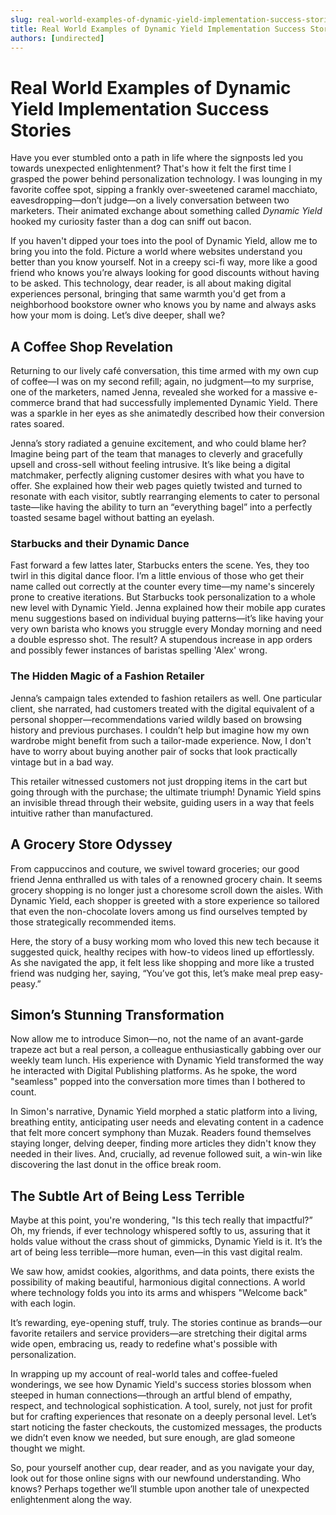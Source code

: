 ```yaml
---
slug: real-world-examples-of-dynamic-yield-implementation-success-stories
title: Real World Examples of Dynamic Yield Implementation Success Stories
authors: [undirected]
---
```



# Real World Examples of Dynamic Yield Implementation Success Stories

Have you ever stumbled onto a path in life where the signposts led you towards unexpected enlightenment? That's how it felt the first time I grasped the power behind personalization technology. I was lounging in my favorite coffee spot, sipping a frankly over-sweetened caramel macchiato, eavesdropping—don’t judge—on a lively conversation between two marketers. Their animated exchange about something called _Dynamic Yield_ hooked my curiosity faster than a dog can sniff out bacon.

If you haven't dipped your toes into the pool of Dynamic Yield, allow me to bring you into the fold. Picture a world where websites understand you better than you know yourself. Not in a creepy sci-fi way, more like a good friend who knows you’re always looking for good discounts without having to be asked. This technology, dear reader, is all about making digital experiences personal, bringing that same warmth you'd get from a neighborhood bookstore owner who knows you by name and always asks how your mom is doing. Let’s dive deeper, shall we?

## A Coffee Shop Revelation

Returning to our lively café conversation, this time armed with my own cup of coffee—I was on my second refill; again, no judgment—to my surprise, one of the marketers, named Jenna, revealed she worked for a massive e-commerce brand that had successfully implemented Dynamic Yield. There was a sparkle in her eyes as she animatedly described how their conversion rates soared. 

Jenna’s story radiated a genuine excitement, and who could blame her? Imagine being part of the team that manages to cleverly and gracefully upsell and cross-sell without feeling intrusive. It’s like being a digital matchmaker, perfectly aligning customer desires with what you have to offer. She explained how their web pages quietly twisted and turned to resonate with each visitor, subtly rearranging elements to cater to personal taste—like having the ability to turn an “everything bagel” into a perfectly toasted sesame bagel without batting an eyelash.

### Starbucks and their Dynamic Dance

Fast forward a few lattes later, Starbucks enters the scene. Yes, they too twirl in this digital dance floor. I’m a little envious of those who get their name called out correctly at the counter every time—my name's sincerely prone to creative iterations. But Starbucks took personalization to a whole new level with Dynamic Yield. Jenna explained how their mobile app curates menu suggestions based on individual buying patterns—it’s like having your very own barista who knows you struggle every Monday morning and need a double espresso shot. The result? A stupendous increase in app orders and possibly fewer instances of baristas spelling 'Alex' wrong.

### The Hidden Magic of a Fashion Retailer

Jenna’s campaign tales extended to fashion retailers as well. One particular client, she narrated, had customers treated with the digital equivalent of a personal shopper—recommendations varied wildly based on browsing history and previous purchases. I couldn’t help but imagine how my own wardrobe might benefit from such a tailor-made experience. Now, I don't have to worry about buying another pair of socks that look practically vintage but in a bad way.

This retailer witnessed customers not just dropping items in the cart but going through with the purchase; the ultimate triumph! Dynamic Yield spins an invisible thread through their website, guiding users in a way that feels intuitive rather than manufactured. 

## A Grocery Store Odyssey

From cappuccinos and couture, we swivel toward groceries; our good friend Jenna enthralled us with tales of a renowned grocery chain. It seems grocery shopping is no longer just a choresome scroll down the aisles. With Dynamic Yield, each shopper is greeted with a store experience so tailored that even the non-chocolate lovers among us find ourselves tempted by those strategically recommended items. 

Here, the story of a busy working mom who loved this new tech because it suggested quick, healthy recipes with how-to videos lined up effortlessly. As she navigated the app, it felt less like shopping and more like a trusted friend was nudging her, saying, “You’ve got this, let’s make meal prep easy-peasy.” 

## Simon’s Stunning Transformation

Now allow me to introduce Simon—no, not the name of an avant-garde trapeze act but a real person, a colleague enthusiastically gabbing over our weekly team lunch. His experience with Dynamic Yield transformed the way he interacted with Digital Publishing platforms. As he spoke, the word "seamless" popped into the conversation more times than I bothered to count.

In Simon's narrative, Dynamic Yield morphed a static platform into a living, breathing entity, anticipating user needs and elevating content in a cadence that felt more concert symphony than Muzak. Readers found themselves staying longer, delving deeper, finding more articles they didn't know they needed in their lives. And, crucially, ad revenue followed suit, a win-win like discovering the last donut in the office break room.

## The Subtle Art of Being Less Terrible

Maybe at this point, you're wondering, "Is this tech really that impactful?” Oh, my friends, if ever technology whispered softly to us, assuring that it holds value without the crass shout of gimmicks, Dynamic Yield is it. It’s the art of being less terrible—more human, even—in this vast digital realm.

We saw how, amidst cookies, algorithms, and data points, there exists the possibility of making beautiful, harmonious digital connections. A world where technology folds you into its arms and whispers "Welcome back" with each login.

It’s rewarding, eye-opening stuff, truly. The stories continue as brands—our favorite retailers and service providers—are stretching their digital arms wide open, embracing us, ready to redefine what's possible with personalization.

In wrapping up my account of real-world tales and coffee-fueled wonderings, we see how Dynamic Yield's success stories blossom when steeped in human connections—through an artful blend of empathy, respect, and technological sophistication. A tool, surely, not just for profit but for crafting experiences that resonate on a deeply personal level. Let’s start noticing the faster checkouts, the customized messages, the products we didn’t even know we needed, but sure enough, are glad someone thought we might.

So, pour yourself another cup, dear reader, and as you navigate your day, look out for those online signs with our newfound understanding. Who knows? Perhaps together we’ll stumble upon another tale of unexpected enlightenment along the way.